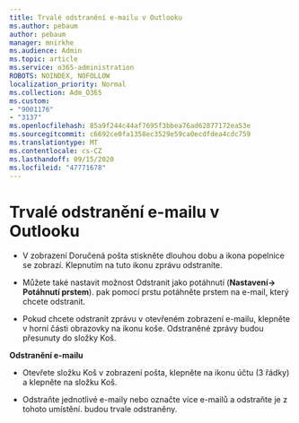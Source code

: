 ```yaml
---
title: Trvalé odstranění e-mailu v Outlooku
ms.author: pebaum
author: pebaum
manager: mnirkhe
ms.audience: Admin
ms.topic: article
ms.service: o365-administration
ROBOTS: NOINDEX, NOFOLLOW
localization_priority: Normal
ms.collection: Adm_O365
ms.custom:
- "9001176"
- "3137"
ms.openlocfilehash: 85a9f244c44af7695f3bbea76ad62877172ea53e
ms.sourcegitcommit: c6692ce0fa1358ec3529e59ca0ecdfdea4cdc759
ms.translationtype: MT
ms.contentlocale: cs-CZ
ms.lasthandoff: 09/15/2020
ms.locfileid: "47771678"
---
```

# <a name="permanently-delete-an-email-in-outlook"></a>Trvalé odstranění e-mailu v Outlooku

- V zobrazení Doručená pošta stiskněte dlouhou dobu a ikona popelnice se zobrazí. Klepnutím na tuto ikonu zprávu odstraníte.

- Můžete také nastavit možnost Odstranit jako potáhnutí (**Nastavení-> Potáhnutí prstem**). pak pomocí prstu potáhněte prstem na e-mail, který chcete odstranit. 

- Pokud chcete odstranit zprávu v otevřeném zobrazení e-mailu, klepněte v horní části obrazovky na ikonu koše. Odstraněné zprávy budou přesunuty do složky Koš. 

**Odstranění e-mailu**

- Otevřete složku Koš v zobrazení pošta, klepněte na ikonu účtu (3 řádky) a klepněte na složku Koš.

- Odstraňte jednotlivé e-maily nebo označte více e-mailů a odstraňte je z tohoto umístění. budou trvale odstraněny.
